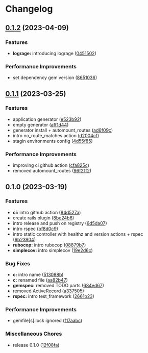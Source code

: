 # Changelog

## [0.1.2](https://github.com/lelered/micro_api/compare/v0.1.1...v0.1.2) (2023-04-09)


### Features

* **lograge:** introducing lograge ([0451502](https://github.com/lelered/micro_api/commit/0451502036ec5b5db58773db75653add3b54a23d))


### Performance Improvements

* set dependency gem version ([8651036](https://github.com/lelered/micro_api/commit/865103617f75e4f7bb70fbd64be0527c35bf5b8b))

## [0.1.1](https://github.com/lelered/micro_api/compare/v0.1.0...v0.1.1) (2023-03-25)


### Features

* application generator ([e523b92](https://github.com/lelered/micro_api/commit/e523b92fc578bd2d2880197c3b15da1722eaf1d3))
* empty generator ([aff1d44](https://github.com/lelered/micro_api/commit/aff1d44840340b5bd74fd70adc031502f01a33bd))
* generator install + automount_routes ([ad6f09c](https://github.com/lelered/micro_api/commit/ad6f09cd8bf698143b87ebc5daea8ba2cefbc09f))
* intro no_route_matches action ([d2004cf](https://github.com/lelered/micro_api/commit/d2004cf7e292d28fa6d0135bb5e6928db3228931))
* stagin environments config ([4d55f85](https://github.com/lelered/micro_api/commit/4d55f85c04f0a75d8510ff487ee69ef5289cb006))


### Performance Improvements

* improving ci github action ([cfa825c](https://github.com/lelered/micro_api/commit/cfa825ccfd3f3c75da14e02a27a407306b577bee))
* removed automount_routes ([96f21f2](https://github.com/lelered/micro_api/commit/96f21f23ac7552e3336a4a993e5e6bd0a7a6fa44))

## 0.1.0 (2023-03-19)


### Features

* **ci:** intro github action ([84d527a](https://github.com/lelered/micro_api/commit/84d527a583ee7a35de4b3db3e35527832bc2ffc2))
* create rails plugin ([8be24b6](https://github.com/lelered/micro_api/commit/8be24b6ce039a22e9ca9b2d3b97b5daaa55959ed))
* intro release and push on registry ([6d5da07](https://github.com/lelered/micro_api/commit/6d5da07233894d7ffe41bdd052acc5d48c1ec9f6))
* intro rspec ([bf8d0c9](https://github.com/lelered/micro_api/commit/bf8d0c979a977f849ecb5ac8feb7704ac6e770ba))
* intro static controller with healthz and version actions + rspec ([6b23904](https://github.com/lelered/micro_api/commit/6b23904233dbb6d5529d58abe5600951ecb64a9d))
* **rubocop:** intro rubocop ([08879b7](https://github.com/lelered/micro_api/commit/08879b75e447129d78600dd5987511a7531f1f06))
* **simplecov:** intro simplecov ([19e2d6c](https://github.com/lelered/micro_api/commit/19e2d6cc3658afbc11cdba857835eee235992536))


### Bug Fixes

* **c:** intro name ([513088b](https://github.com/lelered/micro_api/commit/513088b90566a103c2acfba90808311877040318))
* **c:** renamed file ([aa82b47](https://github.com/lelered/micro_api/commit/aa82b474fd44b6ee601b67bab7d003b7153d7bd4))
* **gemspec:** removed TODO parts ([684ed67](https://github.com/lelered/micro_api/commit/684ed679e8bb0fd853f7b7f44ec1743feaee9425))
* removed ActiveRecord ([a337505](https://github.com/lelered/micro_api/commit/a337505582ece734e35baa901a406f4c0bf96692))
* **rspec:** intro test_framework ([2661b23](https://github.com/lelered/micro_api/commit/2661b231586ab1c1a2c7290fd78c7a1a58a1adb0))


### Performance Improvements

* gemfile[s].lock ignored ([f17aabc](https://github.com/lelered/micro_api/commit/f17aabc4f6947133cae052ba1bbf665ba108c86b))


### Miscellaneous Chores

* release 0.1.0 ([12f08fa](https://github.com/lelered/micro_api/commit/12f08fa4df7b1e2db542e85dc14bf590e9e05ec2))
